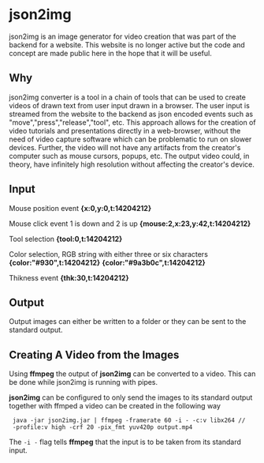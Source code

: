 
# json2img 
json2img is an image generator for video creation that was part of the
backend for a website. This website is no longer active but the code 
and concept are made public here in the hope that it will be useful.

## Why
json2img converter is a tool in a chain of tools that can be used to create videos of drawn text from user input drawn in a browser. The user
input is streamed from the website to the backend as json encoded events
such as "move","press","release","tool", etc. This approach allows for
the creation of video tutorials and presentations directly in a 
web-browser, without the need of video capture software which can be problematic to run on slower devices. Further, the video will not have any artifacts from the creator's computer such as mouse cursors, 
popups, etc. The output video could, in theory, have infinitely high resolution without affecting the creator's device.

## Input

Mouse position event
**{x:0,y:0,t:14204212}**

Mouse click event 1 is down and 2 is up
**{mouse:2,x:23,y:42,t:14204212}**

Tool selection
**{tool:0,t:14204212}**

Color selection, RGB string with either three or six characters
**{color:"#930",t:14204212}**
**{color:"#9a3b0c",t:14204212}**

Thikness event
**{thk:30,t:14204212}**

## Output
Output images can either be written to a folder or they can be sent to the standard output.

## Creating A Video from the Images
Using **ffmpeg** the output of **json2img** can be converted to a video.
This can be done while json2img is running with pipes.

**json2img** can be configured to only send the images to its standard output
together with ffmped a video can be created in the following way

     java -jar json2img.jar | ffmpeg -framerate 60 -i - -c:v libx264 //
     -profile:v high -crf 20 -pix_fmt yuv420p output.mp4

The `-i -` flag tells **ffmpeg** that the input is to be taken from its standard input.
